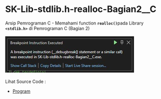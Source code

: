 # SK-Lib-stdlib.h-realloc-Bagian2__C
Arsip Pemrograman C - Memahami function <code><b>realloc()</b></code>pada Library <code><b>&lt;stdlib.h></b></code> di Pemrograman C (Bagian 2)<br><br>
<img src="https://github.com/RizkyKhapidsyah/SK-Lib-stdlib.h-realloc-Bagian2__C/blob/master/SK-Lib-stdlib.h-realloc-Bagian2__C/x64/result/001.JPG"><br><br>
Lihat Source Code : <br>
- <a href="https://github.com/RizkyKhapidsyah/SK-Lib-stdlib.h-realloc-Bagian2__C/blob/master/SK-Lib-stdlib.h-realloc-Bagian2__C/Source.c">Program</a>
